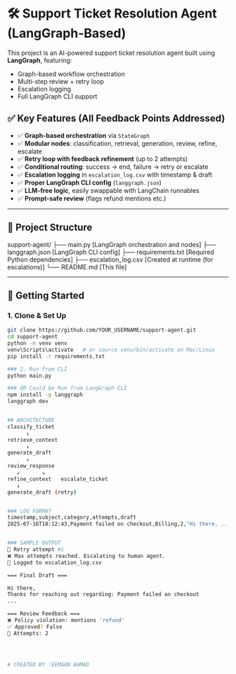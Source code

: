 # 🛠️ Support Ticket Resolution Agent (LangGraph-Based)

This project is an AI-powered support ticket resolution agent built using **LangGraph**, featuring:
- Graph-based workflow orchestration
- Multi-step review + retry loop
- Escalation logging
- Full LangGraph CLI support


## ✅ Key Features (All Feedback Points Addressed)

- ✅ **Graph-based orchestration** via `StateGraph`  
- ✅ **Modular nodes**: classification, retrieval, generation, review, refine, escalate  
- ✅ **Retry loop with feedback refinement** (up to 2 attempts)  
- ✅ **Conditional routing**: success → end, failure → retry or escalate  
- ✅ **Escalation logging** in `escalation_log.csv` with timestamp & draft  
- ✅ **Proper LangGraph CLI config** (`langgraph.json`)  
- ✅ **LLM-free logic**, easily swappable with LangChain runnables  
- ✅ **Prompt-safe review** (flags refund mentions etc.)

---

## 📁 Project Structure

support-agent/
├── main.py [LangGraph orchestration and nodes]
├── langgraph.json [LangGraph CLI config]
├── requirements.txt [Required Python dependencies]
├── escalation_log.csv [Created at runtime (for escalations)]
└── README.md [This file]


---

## 🚀 Getting Started

### 1. Clone & Set Up
```bash
git clone https://github.com/YOUR_USERNAME/support-agent.git
cd support-agent
python -m venv venv
venv\Scripts\activate   # or source venv/bin/activate on Mac/Linux
pip install -r requirements.txt

### 2. Run from CLI
python main.py

### OR Could be Run from LangGraph CLI
npm install -g langgraph
langgraph dev


## ARCHITECTURE 
classify_ticket
      ↓
retrieve_context
      ↓
generate_draft
      ↓
review_response
   ↙       ↘
refine_context   escalate_ticket
   ↓
generate_draft (retry)


### LOG FORMAT
timestamp,subject,category,attempts,draft
2025-07-16T18:12:43,Payment failed on checkout,Billing,2,"Hi there, ..."


### SAMPLE OUTPUT
🔁 Retry attempt #1
❌ Max attempts reached. Escalating to human agent.
📁 Logged to escalation_log.csv

=== Final Draft ===

Hi there,
Thanks for reaching out regarding: Payment failed on checkout
...

=== Review Feedback ===
❌ Policy violation: mentions 'refund'
✅ Approved? False
🔁 Attempts: 2




# CREATED BY :EEMAAN AHMAD

